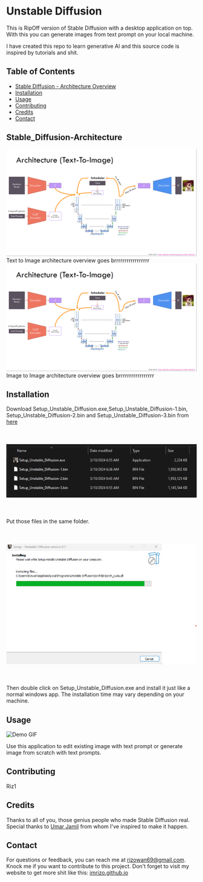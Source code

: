 # Unstable Diffusion

This is RipOff version of Stable Diffusion with a desktop application on top. 
With this you can generate images from text prompt on your local machine. 

I have created this repo to learn generative AI and this source code is inspired by tutorials
and shit. 

## Table of Contents
- [Stable Diffusion - Architecture Overview](#Stable_Diffusion-Architecture)
- [Installation](#installation)
- [Usage](#usage)
- [Contributing](#contributing)
- [Credits](#credits)
- [Contact](#contact)

## Stable_Diffusion-Architecture
![Stable Diffusion](others/architecturet2i.png)
Text to Image architecture overview goes brrrrrrrrrrrrrrrrr
![Stable Diffusion](others/architecturet2i.png)
Image to Image architecture overview goes brrrrrrrrrrrrrrrrr

## Installation

Download Setup_Unstable_Diffusion.exe,Setup_Unstable_Diffusion-1.bin,
Setup_Unstable_Diffusion-2.bin and Setup_Unstable_Diffusion-3.bin from [here](https://iubat-my.sharepoint.com/:f:/g/personal/15303067_iubat_edu/En8i0MJhw6xDkV2Y7eBOA6UBSVdkIJk8GX_LE1ww7NglmA?e=r1o4pD)
<br>
<br>
<br>
<br>
![InstallationFiles](others/setup1.png)
<br>
<br>
<br>
<br>
Put those files in the same folder.
<br>
<br>
<br>
<br>
![Setup](others/setup2.png)
<br>
<br>
<br>
<br>
Then double click on Setup_Unstable_Diffusion.exe and install it just like a normal windows app.
The installation time may vary depending on your machine.

## Usage
![Demo GIF](images/demo.gif)

Use this application to edit existing image with text prompt or generate image from scratch
with text prompts.

## Contributing

Riz1

## Credits

Thanks to all of you, those genius people who made Stable Diffusion real.
Special thanks to [Umar Jamil](https://www.youtube.com/@umarjamilai) from whom I've inspired to make it happen.


## Contact

For questions or feedback, you can reach me at [rizowan69@gmail.com](mailto:rizowan69@gmail.com).
Knock me if you want to contribute to this project.
Don't forget to visit my website to get more shit like this: [imrizo.github.io](https://imrizo.github.io/)


